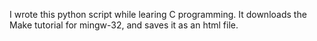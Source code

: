 I wrote this python script while learing C programming.
It downloads the Make tutorial for mingw-32, and saves it as an html file.